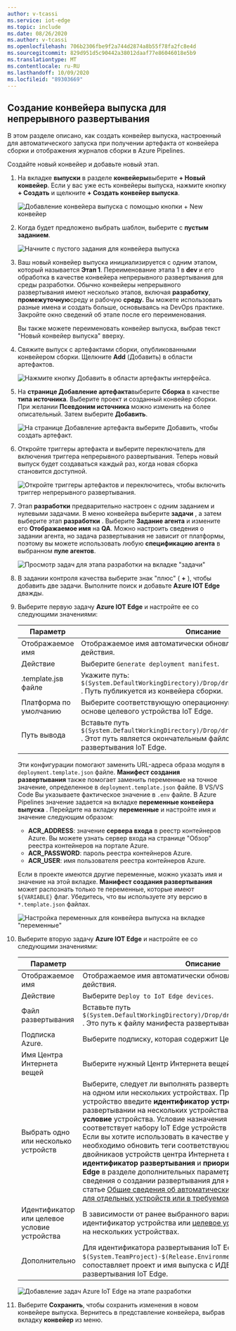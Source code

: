 ```yaml
---
author: v-tcassi
ms.service: iot-edge
ms.topic: include
ms.date: 08/26/2020
ms.author: v-tcassi
ms.openlocfilehash: 706b2306fbe9f2a744d2874a8b55f78fa2fc8e4d
ms.sourcegitcommit: 829d951d5c90442a38012daaf77e86046018e5b9
ms.translationtype: MT
ms.contentlocale: ru-RU
ms.lasthandoff: 10/09/2020
ms.locfileid: "89303669"
---
```

## <a name="create-a-release-pipeline-for-continuous-deployment"></a>Создание конвейера выпуска для непрерывного развертывания

В этом разделе описано, как создать конвейер выпуска, настроенный для автоматического запуска при получении артефакта от конвейера сборки и отображения журналов сборки в Azure Pipelines.

Создайте новый конвейер и добавьте новый этап.

1. На вкладке **выпуски** в разделе **конвейеры**выберите **+ Новый конвейер**. Если у вас уже есть конвейеры выпуска, нажмите кнопку **+ Создать** и щелкните **+ Создать конвейер выпуска**.  

    ![Добавление конвейера выпуска с помощью кнопки + New конвейер](./media/iot-edge-create-release-pipeline-for-continuous-deployment/add-release-pipeline.png)

2. Когда будет предложено выбрать шаблон, выберите с **пустым заданием**.

    ![Начните с пустого задания для конвейера выпуска](./media/iot-edge-create-release-pipeline-for-continuous-deployment/start-with-empty-release-job.png)

3. Ваш новый конвейер выпуска инициализируется с одним этапом, который называется **Этап 1**. Переименование этапа 1 в **dev** и его обработка в качестве конвейера непрерывного развертывания для среды разработки. Обычно конвейеры непрерывного развертывания имеют несколько этапов, включая **разработку**, **промежуточную**среду и рабочую **среду.** Вы можете использовать разные имена и создать больше, основываясь на DevOps практике. Закройте окно сведений об этапе после его переименования.

   Вы также можете переименовать конвейер выпуска, выбрав текст "Новый конвейер выпуска" вверху.

4. Свяжите выпуск с артефактами сборки, опубликованными конвейером сборки. Щелкните **Add** (Добавить) в области артефактов.

   ![Нажмите кнопку Добавить в области артефакты интерфейса.](./media/iot-edge-create-release-pipeline-for-continuous-deployment/add-artifacts.png)

5. На **странице Добавление артефакта**выберите **Сборка** в качестве **типа источника**. Выберите проект и созданный конвейер сборки. При желании **Псевдоним источника** можно изменить на более описательный. Затем выберите **Добавить**.

   ![На странице Добавление артефакта выберите Добавить, чтобы создать артефакт.](./media/iot-edge-create-release-pipeline-for-continuous-deployment/add-artifact.png)

6. Откройте триггеры артефакта и выберите переключатель для включения триггера непрерывного развертывания. Теперь новый выпуск будет создаваться каждый раз, когда новая сборка становится доступной.

   ![Откройте триггеры артефактов и переключитесь, чтобы включить триггер непрерывного развертывания.](./media/iot-edge-create-release-pipeline-for-continuous-deployment/add-trigger.png)

7. Этап **разработки** предварительно настроен с одним заданием и нулевыми задачами. В меню конвейера выберите **задачи** , а затем выберите этап **разработки** . Выберите **Задание агента** и измените его **Отображаемое имя** на **QA**. Можно настроить сведения о задании агента, но задача развертывания не зависит от платформы, поэтому вы можете использовать любую **спецификацию агента** в выбранном **пуле агентов**.

   ![Просмотр задач для этапа разработки на вкладке "задачи"](./media/iot-edge-create-release-pipeline-for-continuous-deployment/view-stage-tasks.png)

8. В задании контроля качества выберите знак "плюс" ( **+** ), чтобы добавить две задачи. Выполните поиск и добавьте **Azure IOT Edge** дважды.

9. Выберите первую задачу **Azure IOT Edge** и настройте ее со следующими значениями:

    | Параметр | Описание |
    | --- | --- |
    | Отображаемое имя | Отображаемое имя автоматически обновляется при изменении поля действия. |
    | Действие | Выберите `Generate deployment manifest`. |
    | .template.jsв файле | Укажите путь: `$(System.DefaultWorkingDirectory)/Drop/drop/deployment.template.json` . Путь публикуется из конвейера сборки. |
    | Платформа по умолчанию | Выберите соответствующую операционную систему для модулей на основе целевого устройства IoT Edge. |
    | Путь вывода| Вставьте путь `$(System.DefaultWorkingDirectory)/Drop/drop/configs/deployment.json` . Этот путь является окончательным файлом манифеста развертывания IoT Edge. |

    Эти конфигурации помогают заменить URL-адреса образа модуля в `deployment.template.json` файле. **Манифест создания развертывания** также помогает заменить переменные на точное значение, определенное в `deployment.template.json` файле. В VS/VS Code Вы указываете фактическое значение в `.env` файле. В Azure Pipelines значение задается на вкладке **переменные конвейера выпуска** . Перейдите на вкладку **переменные** и настройте имя и значение следующим образом:

    * **ACR_ADDRESS**: значение **сервера входа** в реестр контейнеров Azure. Вы можете узнать сервер входа на странице "Обзор" реестра контейнеров на портале Azure.
    * **ACR_PASSWORD**: пароль реестра контейнеров Azure.
    * **ACR_USER**: имя пользователя реестра контейнеров Azure.

    Если в проекте имеются другие переменные, можно указать имя и значение на этой вкладке. **Манифест создания развертывания** может распознать только те переменные, которые имеют `${VARIABLE}` флаг. Убедитесь, что вы используете эту версию в `*.template.json` файлах.

    ![Настройка переменных для конвейера выпуска на вкладке "переменные"](./media/iot-edge-create-release-pipeline-for-continuous-deployment/configure-variables.png)

10. Выберите вторую задачу **Azure IOT Edge** и настройте ее со следующими значениями:

    | Параметр | Описание |
    | --- | --- |
    | Отображаемое имя | Отображаемое имя автоматически обновляется при изменении поля действия. |
    | Действие | Выберите `Deploy to IoT Edge devices`. |
    | Файл развертывания | Вставьте путь `$(System.DefaultWorkingDirectory)/Drop/drop/configs/deployment.json` . Это путь к файлу манифеста развертывания файла IoT Edge. |
    | Подписка Azure. | Выберите подписку, которая содержит Центр Интернета вещей.|
    | Имя Центра Интернета вещей | Выберите нужный Центр Интернета вещей.|
    | Выбрать одно или несколько устройств | Выберите, следует ли выполнять развертывание конвейера выпуска на одном или нескольких устройствах. При развертывании на одно устройство введите **идентификатор устройства IoT Edge**. При развертывании на нескольких устройствах следует указать **целевое условие** устройства. Условие назначения — это фильтр, который соответствует набору IoT Edge устройств в центре Интернета вещей. Если вы хотите использовать в качестве условия Теги устройств, необходимо обновить теги соответствующих устройств с помощью двойникаов устройств центра Интернета вещей. Обновите **идентификатор развертывания** и **приоритет развертывания IoT Edge** в разделе дополнительных параметров. Дополнительные сведения о создании развертывания для нескольких устройств см. в статье [Общие сведения об автоматических развертываниях IoT Edge для отдельных устройств или в требуемом масштабе](../articles/iot-edge/module-deployment-monitoring.md). |
    | Идентификатор или целевое условие устройства | В зависимости от ранее выбранного варианта укажите идентификатор устройства или [целевое условие](../articles/iot-edge/module-deployment-monitoring.md#target-condition) для развертывания на нескольких устройствах. |
    | Дополнительно | Для идентификатора развертывания IoT Edge укажите `$(System.TeamProject)-$(Release.EnvironmentName)` . Эта переменная сопоставляет проект и имя выпуска с ИДЕНТИФИКАТОРом развертывания IoT Edge. |

    ![Добавление задач Azure IoT Edge на этапе разработки](./media/iot-edge-create-release-pipeline-for-continuous-deployment/add-quality-assurance-task.png)

11. Выберите **Сохранить**, чтобы сохранить изменения в новом конвейере выпуска. Вернитесь в представление конвейера, выбрав вкладку **конвейер** из меню.
